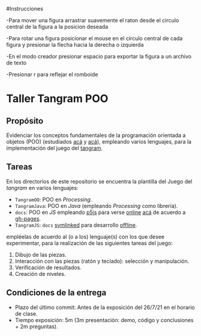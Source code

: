 #Instrucciones

-Para mover una figura arrastrar suavemente el raton desde el circulo central de la figura a la posicion deseada

-Para rotar una figura posicionar el mouse en el circulo central de cada figura y presionar la flecha hacia la derecha o izquierda

-En el modo creador presionar espacio para exportar la figura a un archivo de texto

-Presionar r para reflejar el romboide


# Taller Tangram POO

## Propósito

Evidenciar los conceptos fundamentales de la programación orientada a objetos (POO) (estudiados [acá](http://objetos.github.io/objects) y [acá](http://objetos.github.io/polymorphism)), empleando varios lenguajes, para la implementación del juego del [tangram](https://en.wikipedia.org/wiki/Tangram).

## Tareas

En los directorios de este repositorio se encuentra la plantilla del Juego del *tangram* en varios lenguajes:

* `TangramOO`: POO en _Processing_.
* `TangramJava`: POO en _Java_ (empleando _Processing_ como librería).
* `docs`: POO en _JS_ empleando [p5js](https://p5js.org/) para verse [online](https://en.wikipedia.org/wiki/Online_and_offline) [acá](https://objetos.github.io/TangramRosetta/) de acuerdo a [gh-pages](https://pages.github.com/).
* `TangramJS`: `docs` [symlinked](https://en.wikipedia.org/wiki/Symbolic_link) para desarrollo [offline](https://en.wikipedia.org/wiki/Online_and_offline).

empléelas de acuerdo al (o a los) lenguaje(s) con los que desee experimentar, para la realización de las siguientes tareas del juego:

1. Dibujo de las piezas.
2. Interacción con las piezas (ratón y teclado): selección y manipulación.
3. Verificación de resultados.
4. Creación de niveles.

## Condiciones de la entrega

* Plazo del último commit: Antes de la exposición del 26/7/21 en el horario de clase.
* Tiempo exposición: 5m (3m presentación: demo, código y conclusiones + 2m preguntas).
